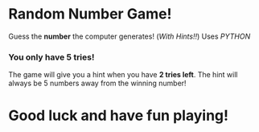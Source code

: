 # Random Number Game!
Guess the **number** the computer generates! (_With Hints!!_)
Uses *PYTHON*

### You only have 5 tries!
The game will give you a hint when you have **2 tries left**. The hint will always be 5 numbers away
from the winning number!

# Good luck and have fun playing!
